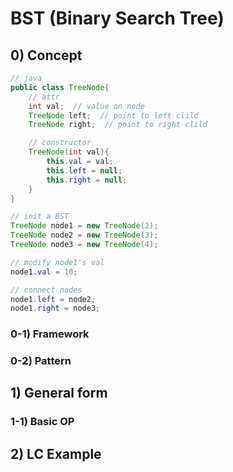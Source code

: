 # BST (Binary Search Tree)

## 0) Concept
```java
// java
public class TreeNode{
    // attr
    int val;  // value on node
    TreeNode left;  // point to left clild
    TreeNode right;  // point to right clild

    // constructor
    TreeNode(int val){
        this.val = val;
        this.left = null;
        this.right = null;
    }
}

// init a BST
TreeNode node1 = new TreeNode(2);
TreeNode node2 = new TreeNode(3);
TreeNode node3 = new TreeNode(4);

// modify node1's val
node1.val = 10;

// connect nodes
node1.left = node2;
node1.right = node3;
```

### 0-1) Framework

### 0-2) Pattern

## 1) General form

### 1-1) Basic OP

## 2) LC Example
